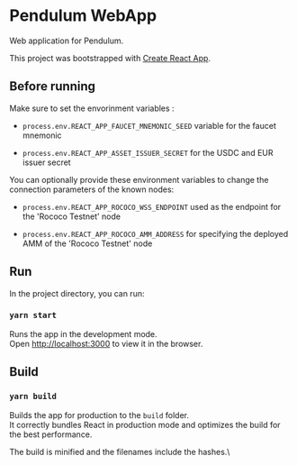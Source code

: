 # Pendulum WebApp

Web application for Pendulum.

This project was bootstrapped with [Create React App](https://github.com/facebook/create-react-app).

## Before running

Make sure to set the envorinment variables :

- `process.env.REACT_APP_FAUCET_MNEMONIC_SEED` variable for the faucet mnemonic

- `process.env.REACT_APP_ASSET_ISSUER_SECRET` for the USDC and EUR issuer secret

You can optionally provide these environment variables to change the connection parameters of the known nodes:

- `process.env.REACT_APP_ROCOCO_WSS_ENDPOINT` used as the endpoint for the 'Rococo Testnet' node

- `process.env.REACT_APP_ROCOCO_AMM_ADDRESS` for specifying the deployed AMM of the 'Rococo Testnet' node

## Run

In the project directory, you can run:

### `yarn start`

Runs the app in the development mode.\
Open [http://localhost:3000](http://localhost:3000) to view it in the browser.

## Build

### `yarn build`

Builds the app for production to the `build` folder.\
It correctly bundles React in production mode and optimizes the build for the best performance.

The build is minified and the filenames include the hashes.\
